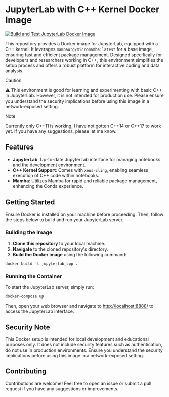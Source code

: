 # JupyterLab with C++ Kernel Docker Image

[![Build and Test JupyterLab Docker Image](https://github.com/tcashel/jupyter-cpp/actions/workflows/docker-build.yaml/badge.svg)](https://github.com/tcashel/jupyter-cpp/actions/workflows/docker-build.yaml)

This repository provides a Docker image for JupyterLab, equipped with a C++ kernel. It leverages `mambaorg/micromamba:latest` for a base image, ensuring fast and efficient package management. Designed specifically for developers and researchers working in C++, this environment simplifies the setup process and offers a robust platform for interactive coding and data analysis.

> [!CAUTION]
> :warning: This environment is good for learning and experimenting with basic C++ in JupyterLab. However, it is not intended for production use. Please ensure you understand the security implications before using this image in a network-exposed setting.

> [!NOTE]  
> Currently only C++11 is working, I have not gotten C++14 or C++17 to work yet. If you have any suggestions, please let me know.


## Features

- **JupyterLab**: Up-to-date JupyterLab interface for managing notebooks and the development environment.
- **C++ Kernel Support**: Comes with `xeus-cling`, enabling seamless execution of C++ code within notebooks.
- **Mamba**: Utilizes Mamba for rapid and reliable package management, enhancing the Conda experience.

## Getting Started

Ensure Docker is installed on your machine before proceeding. Then, follow the steps below to build and run your JupyterLab server.

### Building the Image

1. **Clone this repository** to your local machine.
2. **Navigate** to the cloned repository's directory.
3. **Build the Docker image** using the following command:

```shell
docker build -t jupyterlab_cpp .
```

### Running the Container

To start the JupyterLab server, simply run:

```shell
docker-compose up
```

Then, open your web browser and navigate to [http://localhost:8888/](http://localhost:8888/) to access the JupyterLab interface.

## Security Note

This Docker setup is intended for local development and educational purposes only. It does not include security features such as authentication, do not use in production environments. Ensure you understand the security implications before using this image in a network-exposed setting.

## Contributing

Contributions are welcome! Feel free to open an issue or submit a pull request if you have any suggestions or improvements.